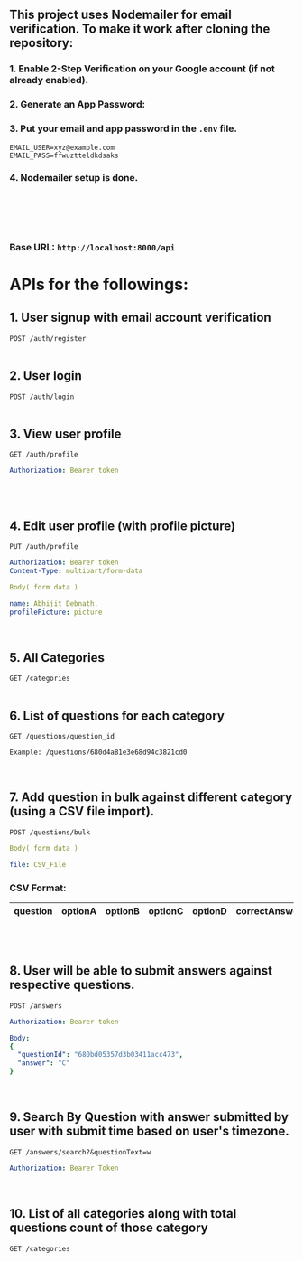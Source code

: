 ## **This project uses Nodemailer for email verification. To make it work after cloning the repository:**

### 1. Enable 2-Step Verification on your Google account (if not already enabled).
### 2. Generate an App Password:
### 3. Put your email and app password in the `.env` file.
```
EMAIL_USER=xyz@example.com
EMAIL_PASS=ffwuztteldkdsaks
```
### 4. Nodemailer setup is done.
<br><br>
-
### Base URL: `http://localhost:8000/api`

# APIs for the followings:

## 1. User signup with email account verification

`POST /auth/register`
<br><br>

## 2. User login

`POST /auth/login`
<br><br>

## 3. View user profile

`GET /auth/profile`

```yml
Authorization: Bearer token
```
<br><br>
## 4. Edit user profile (with profile picture)

`PUT /auth/profile`

```yml
Authorization: Bearer token
Content-Type: multipart/form-data

Body( form data )

name: Abhijit Debnath,
profilePicture: picture

```
<br>

## 5. All Categories

`GET /categories`
<br><br>

## 6. List of questions for each category

```
GET /questions/question_id

Example: /questions/680d4a81e3e68d94c3821cd0
```
<br>

## 7. Add question in bulk against different category (using a CSV file import).

`POST /questions/bulk`

```yml
Body( form data )

file: CSV_File
```
### CSV Format:

| question | optionA | optionB |optionC | optionD | correctAnswer | categories |
|----------|---------|---------|--------|---------|---------------|------------|
<br><br>

## 8. User will be able to submit answers against respective questions.

`POST /answers`

```yml
Authorization: Bearer token

Body:
{
  "questionId": "680bd05357d3b03411acc473",
  "answer": "C"
}
```
<br>

## 9. Search By Question with answer submitted by user with submit time based on user's timezone.

`GET /answers/search?&questionText=w`

```yml
Authorization: Bearer Token
```
<br>

## 10. List of all categories along with total questions count of those category

`GET /categories`
